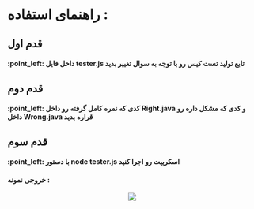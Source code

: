 <h1>راهنمای استفاده : </h1>
<h2>قدم اول</h2>
<h4>
  :point_left:
داخل فایل 
  tester.js
  تابع تولید تست کیس رو با توجه به سوال تغییر بدید
  
  </h4>
  
  <h2>قدم دوم</h2>
<h4>
  :point_left:
کدی که نمره کامل گرفته رو داخل
  Right.java
  و کدی که مشکل داره رو داخل
  Wrong.java
  قراره بدید
  
  </h4>
  
<h2>قدم سوم</h2>

<h4>
  :point_left:
با دستور 
  node tester.js
اسکریپت رو اجرا کنید
  
  </h4>
  
  <h4>خروجی نمونه :</h4>
  
<p align="center">
<img src="https://github.com/hadish100/TCBF/blob/master/images/92.gif">
</p>

